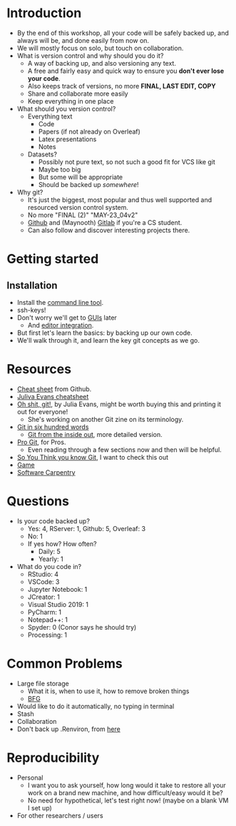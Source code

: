 # Introduction
- By the end of this workshop, all your code will be safely backed up, and always will be, and done easily from now on.
- We will mostly focus on solo, but touch on collaboration.
- What is version control and why should you do it?
    - A way of backing up, and also versioning any text.
    - A free and fairly easy and quick way to ensure you **don't ever lose your code**.
    - Also keeps track of versions, no more **FINAL, LAST EDIT, COPY**
    - Share and collaborate more easily
    - Keep everything in one place
- What should you version control?
    - Everything text
        - Code
        - Papers (if not already on Overleaf)
        - Latex presentations
        - Notes
    - Datasets?
        - Possibly not pure text, so not such a good fit for VCS like git
        - Maybe too big
        - But some will be appropriate
        - Should be backed up _somewhere_!
- Why git?
    - It's just the biggest, most popular and thus well supported and resourced version control system.
    - No more "FINAL (2)" "MAY-23_04v2"
    - [Github](https://github.com) and (Maynooth) [Gitlab](https://gitlab.cs.nuim.ie) if you're a CS student.
    - Can also follow and discover interesting projects there.

# Getting started
## Installation
- Install the [command line tool](https://git-scm.com/downloads).
- ssh-keys!
- Don't worry we'll get to [GUIs](https://git-scm.com/downloads/guis) later
    - And [editor integration](https://code.visualstudio.com/docs/sourcecontrol/overview).
- But first let's learn the basics: by backing up our own code.
- We'll walk through it, and learn the key git concepts as we go.

# Resources
- [Cheat sheet](https://training.github.com/downloads/github-git-cheat-sheet.pdf) from Github.
- [Juliva Evans cheatsheet](https://wizardzines.com/git-cheat-sheet.pdf)
- [Oh shit, git!](https://wizardzines.com/zines/oh-shit-git), by Julia Evans, might be worth buying this and printing it out for everyone!
    - She's working on another Git zine on its terminology.
- [Git in six hundred words](https://maryrosecook.com/blog/post/git-in-six-hundred-words)
    - [Git from the inside out](https://maryrosecook.com/blog/post/git-from-the-inside-out), more detailed version.
- [Pro Git](https://git-scm.com/book/en/v2), for Pros.
    - Even reading through a few sections now and then will be helpful.
- [So You Think you know Git](https://www.youtube.com/watch?v=aolI_Rz0ZqY), I want to check this out
- [Game](https://ohmygit.org)
- [Software Carpentry](https://swcarpentry.github.io)

# Questions
- Is your code backed up?
    - Yes: 4, RServer: 1, Github: 5, Overleaf: 3
    - No: 1
    - If yes how? How often?
        - Daily: 5
        - Yearly: 1
- What do you code in?
    - RStudio: 4
    - VSCode: 3
    - Jupyter Notebook: 1
    - JCreator: 1
    - Visual Studio 2019: 1
    - PyCharm: 1
    - Notepad++: 1
    - Spyder: 0 (Conor says he should try)
    - Processing: 1

# Common Problems
- Large file storage
    - What it is, when to use it, how to remove broken things
    - [BFG](https://rtyley.github.io/bfg-repo-cleaner)
- Would like to do it automatically, no typing in terminal
- Stash
- Collaboration
- Don't back up .Renviron, from [here](https://bookdown.org/content/d1e53ac9-28ce-472f-bc2c-f499f18264a3/envManagement.html#use-.renviron-file)

# Reproducibility
- Personal
    - I want you to ask yourself, how long would it take to restore all your work on a brand new machine, and how difficult/easy would it be?
    - No need for hypothetical, let's test right now!  (maybe on a blank VM I set up)
- For other researchers / users
